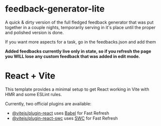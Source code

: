 # feedback-generator-lite

A quick &amp; dirty version of the full fledged feedback generator that was put together in a couple nights, temporarily serving in it's place until the proper and polished version is done.

If you want more aspects for a task, go in the feedbacks.json and add them

**Added feedbacks currently live only in state, so if you refresh the page you WILL lose any custom feedback that was added in edit mode.**

# React + Vite

This template provides a minimal setup to get React working in Vite with HMR and some ESLint rules.

Currently, two official plugins are available:

- [@vitejs/plugin-react](https://github.com/vitejs/vite-plugin-react/blob/main/packages/plugin-react/README.md) uses [Babel](https://babeljs.io/) for Fast Refresh
- [@vitejs/plugin-react-swc](https://github.com/vitejs/vite-plugin-react-swc) uses [SWC](https://swc.rs/) for Fast Refresh
